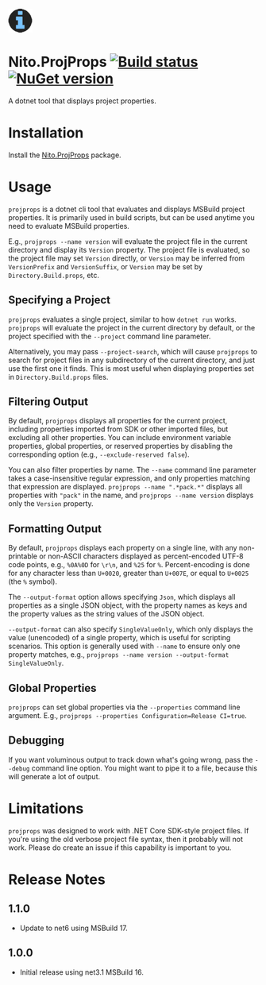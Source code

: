 ![Logo](src/icon.png)

# Nito.ProjProps [![Build status](https://github.com/StephenCleary/ProjProps/workflows/Build/badge.svg)](https://github.com/StephenCleary/ProjProps/actions?query=workflow%3ABuild) [![NuGet version](https://badge.fury.io/nu/Nito.ProjProps.svg)](https://www.nuget.org/packages/Nito.ProjProps)
A dotnet tool that displays project properties.

# Installation

Install the [Nito.ProjProps](https://www.nuget.org/packages/Nito.ProjProps) package.

# Usage

`projprops` is a dotnet cli tool that evaluates and displays MSBuild project properties. It is primarily used in build scripts, but can be used anytime you need to evaluate MSBuild properties.

E.g., `projprops --name version` will evaluate the project file in the current directory and display its `Version` property. The project file is evaluated, so the project file may set `Version` directly, or `Version` may be inferred from `VersionPrefix` and `VersionSuffix`, or `Version` may be set by `Directory.Build.props`, etc.

## Specifying a Project

`projprops` evaluates a single project, similar to how `dotnet run` works. `projprops` will evaluate the project in the current directory by default, or the project specified with the `--project` command line parameter.

Alternatively, you may pass `--project-search`, which will cause `projprops` to search for project files in any subdirectory of the current directory, and just use the first one it finds. This is most useful when displaying properties set in `Directory.Build.props` files.

## Filtering Output

By default, `projprops` displays all properties for the current project, including properties imported from SDK or other imported files, but excluding all other properties. You can include environment variable properties, global properties, or reserved properties by disabling the corresponding option (e.g., `--exclude-reserved false`).

You can also filter properties by name. The `--name` command line parameter takes a case-insensitive regular expression, and only properties matching that expression are displayed. `projprops --name ".*pack.*"` displays all properties with `"pack"` in the name, and `projprops --name version` displays only the `Version` property.

## Formatting Output

By default, `projprops` displays each property on a single line, with any non-printable or non-ASCII characters displayed as percent-encoded UTF-8 code points, e.g., `%0A%0D` for `\r\n`, and `%25` for `%`. Percent-encoding is done for any character less than `U+0020`, greater than `U+007E`, or equal to `U+0025` (the `%` symbol).

The `--output-format` option allows specifying `Json`, which displays all properties as a single JSON object, with the property names as keys and the property values as the string values of the JSON object.

`--output-format` can also specify `SingleValueOnly`, which only displays the value (unencoded) of a single property, which is useful for scripting scenarios. This option is generally used with `--name` to ensure only one property matches, e.g., `projprops --name version --output-format SingleValueOnly`.

## Global Properties

`projprops` can set global properties via the `--properties` command line argument. E.g., `projprops --properties Configuration=Release CI=true`.

## Debugging

If you want voluminous output to track down what's going wrong, pass the `--debug` command line option. You might want to pipe it to a file, because this will generate a lot of output.

# Limitations

`projprops` was designed to work with .NET Core SDK-style project files. If you're using the old verbose project file syntax, then it probably will not work. Please do create an issue if this capability is important to you.

# Release Notes

## 1.1.0

* Update to net6 using MSBuild 17.

## 1.0.0

* Initial release using net3.1 MSBuild 16.